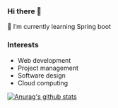 ### Hi there 👋

  🌱 I’m currently learning Spring boot    
  
  ### Interests
- Web development
- Project management
- Software design
- Cloud computing 
        
 [![Anurag's github stats](https://github-readme-stats.vercel.app/api?username=kjsu0209)](https://github.com/anuraghazra/github-readme-stats)
